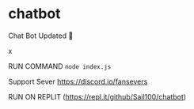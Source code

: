 # chatbot
Chat Bot Updated
💯


x

RUN COMMAND
``node index.js``

Support Sever
https://discord.io/fansevers

RUN ON REPLIT 
(https://repl.it/github/Sail100/chatbot)
